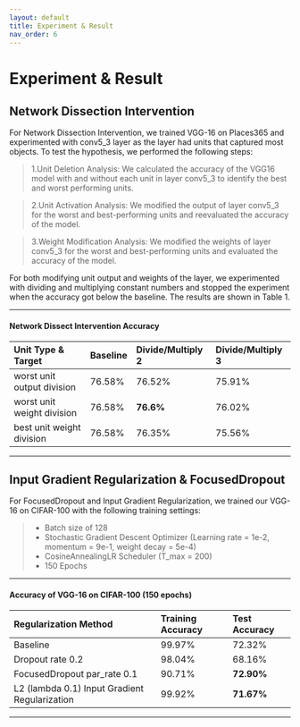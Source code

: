 ```yaml
---
layout: default
title: Experiment & Result
nav_order: 6
---
```


# Experiment & Result


## Network Dissection Intervention
For Network Dissection Intervention, we trained VGG-16 on Places365 and experimented with conv5\_3 layer as the layer had units that captured most objects. To test the hypothesis, we performed the following steps:

> 1.Unit Deletion Analysis: We calculated the accuracy of the VGG16 model with and without each unit in layer conv5\_3 to identify the best and worst performing units.

> 2.Unit Activation Analysis: We modified the output of layer conv5\_3 for the worst and best-performing units and reevaluated the accuracy of the model.

> 3.Weight Modification Analysis: We modified the weights of layer conv5\_3 for the worst and best-performing units and evaluated the accuracy of the model.

For both modifying unit output and weights of the layer, we experimented with dividing and multiplying constant numbers and stopped the experiment when the accuracy got below the baseline. The  results are shown in Table 1.

---
#### Network Dissect Intervention Accuracy

| Unit Type & Target | Baseline | Divide/Multiply 2 | Divide/Multiply 3 |
|:-------------------|:---------|:------------------|:------------------|
| worst unit output division | 76.58% | 76.52% | 75.91% |
| worst unit weight division | 76.58% | **76.6%** | 76.02% |
| best unit weight division | 76.58% | 76.35% | 75.56% |

---


## Input Gradient Regularization \& FocusedDropout
For FocusedDropout and Input Gradient Regularization, we trained our VGG-16 on CIFAR-100 with the following training settings:

>* Batch size of 128
>* Stochastic Gradient Descent Optimizer (Learning rate = 1e-2, momentum = 9e-1, weight decay = 5e-4)
>* CosineAnnealingLR Scheduler (T\_max = 200)
>* 150 Epochs

---
#### Accuracy of VGG-16 on CIFAR-100 (150 epochs)

| Regularization Method | Training Accuracy | Test Accuracy | 
|:----------------------|:------------------|:--------------|
| Baseline | 99.97% | 72.32% |
| Dropout rate 0.2 | 98.04% | 68.16% | 
| FocusedDropout par_rate 0.1 | 90.71% | **72.90%** | 
| L2 (lambda 0.1) Input Gradient Regularization | 99.92% | **71.67%** | 

---
